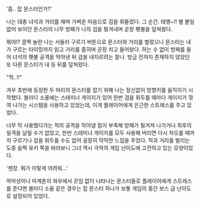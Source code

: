 '흠.. 잡 몬스터인가?' 

나는 대충 녀석과 거리를 재며 가벼운 마음으로 검을 휘둘렀다. 
그 순간. 태앵~!! 별 볼일 없어 보이던 몬스터의 나무 방패가 나의 검을 튕겨내며 곧장 횃불을 덮쳐왔다. 

뭐야!? 깜짝 놀란 나는 서둘러 구르기 버튼으로 몬스터와 거리를 벌렸으나 몬스터는 내가 구르는 타이밍까지 읽고 거리를 좁히며 곧장 치고 들어왔다. 
하는 수 없이 방패를 들어 녀석의 횃불 공격을 막아낸 뒤 검을 내지르려는 찰나. 
방금 전까지 존재하지 않았던 또 다른 몬스터가 내 등 뒤를 덮쳐왔다. 

"헉..!!" 

겨우 초반에 등장한 두 마리의 몬스터를 잡기 위해 나는 정신없이 방향키를 움직이기 시작했다. 블러디 소울에는 스테미너 게이지가 있어 한번 검을 휘두를 때마다 게이지가 깎여 나가는 시스템을 사용하고 있었는데, 이게 플레이어에게 은근한 스트레스를 주고 있었다. 

너무 막 사용했다가는 적의 공격을 막아낼 힘이 부족해 방패가 튕겨져 나가거나 최후의 일격을 날릴 수가 없었고, 한번 스테미너 게이지를 모두 사용해 버리면 다시 차오를 때까지 구르기나 검을 휘두를 수도 없어 굉장히 막막한 느낌을 주었다. 
적과 거리를 벌리는 도중 슬쩍 유키 쪽을 바라보니 그녀 역시 극악의 게임 난이도에 고전하고 있는 모양이었다. 

'젠장. 뭐가 이렇게 어려워...' 

악마성이나 마계촌이 좌우에서 끈임 없이 나타나는 몬스터들로 플레이어에게 스트레스를 준다면 블러디 소울 같은 경우는 잡 몬스터 하나가 보통 게임의 중간 보스 급 난이도로 설정되어 있었다. 
